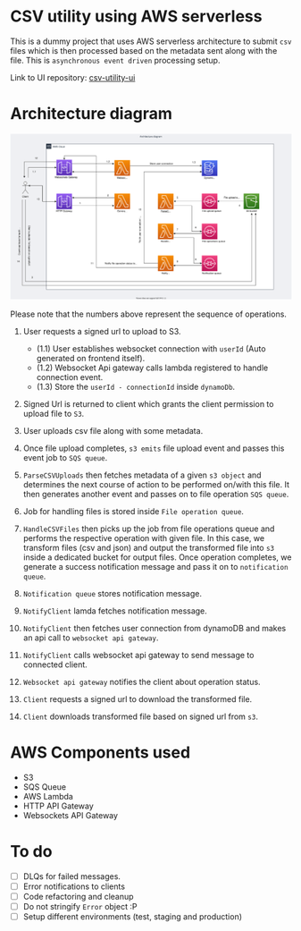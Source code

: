 # CSV utility using AWS serverless
This is a dummy project that uses AWS serverless architecture to submit `csv` files which is then processed based on the metadata sent along with the file. This is `asynchronous event driven` processing setup.


 Link to UI repository: [csv-utility-ui](https://github.com/yogesh8177/csv-utility-ui)

# Architecture diagram
![Architecture diagram](docs/diagrams/csv-utility-architecture.svg)

Please note that the numbers above represent the sequence of operations.

1. User requests a signed url to upload to S3.
    - (1.1) User establishes websocket connection with `userId` (Auto generated on frontend itself).
    - (1.2) Websocket Api gateway calls lambda registered to handle connection event.
    - (1.3) Store the `userId - connectionId` inside `dynamoDb`.

1. Signed Url is returned to client which grants the client permission to upload file to `S3`.
1. User uploads csv file along with some metadata.
1. Once file upload completes, `s3 emits` file upload event and passes this event job to `SQS queue`.
1. `ParseCSVUploads` then fetches metadata of a given `s3 object` and determines the next course of action to be performed on/with this file. It then generates another event and passes on to file operation `SQS queue`.
1. Job for handling files is stored inside `File operation queue`.
1. `HandleCSVFiles` then picks up the job from file operations queue and performs the respective operation with given file. In this case, we transform files (csv and json) and output the transformed file into `s3` inside a dedicated bucket for output files. Once operation completes, we generate a success notification message and pass it on to `notification queue`.
1. `Notification queue` stores notification message.
1. `NotifyClient` lamda fetches notification message.
1. `NotifyClient` then fetches user connection from dynamoDB and makes an api call to `websocket api gateway`.
1. `NotifyClient` calls websocket api gateway to send message to connected client.
1. `Websocket api gateway` notifies the client about operation status.
1. `Client` requests a signed url to download the transformed file.
1. `Client` downloads transformed file based on signed url from `s3`.

# AWS Components used
- S3
- SQS Queue
- AWS Lambda
- HTTP API Gateway
- Websockets API Gateway

# To do
- [ ] DLQs for failed messages.
- [ ] Error notifications to clients
- [ ] Code refactoring and cleanup
- [ ] Do not stringify `Error` object :P
- [ ] Setup different environments (test, staging and production)